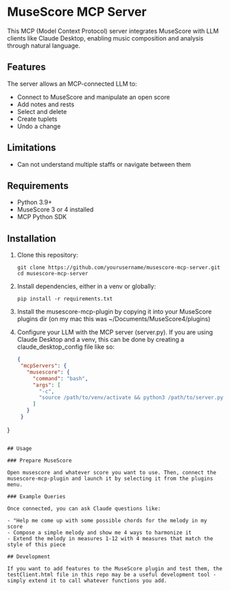 # MuseScore MCP Server

This MCP (Model Context Protocol) server integrates MuseScore with LLM clients like Claude Desktop, enabling music composition and analysis through natural language.

## Features

The server allows an MCP-connected LLM to:

- Connect to MuseScore and manipulate an open score
- Add notes and rests
- Select and delete
- Create tuplets
- Undo a change

## Limitations

- Can not understand multiple staffs or navigate between them

## Requirements

- Python 3.9+
- MuseScore 3 or 4 installed
- MCP Python SDK

## Installation

1. Clone this repository:
   ```
   git clone https://github.com/yourusername/musescore-mcp-server.git
   cd musescore-mcp-server
   ```

2. Install dependencies, either in a venv or globally:
   ```
   pip install -r requirements.txt
   ```

3. Install the musescore-mcp-plugin by copying it into your MuseScore plugins dir (on my mac this was ~/Documents/MuseScore4/plugins)

4. Configure your LLM with the MCP server (server.py). If you are using Claude Desktop and a venv, this can be done by creating a claude_desktop_config file like so:
   ```json
   {
    "mcpServers": {
      "musescore": {
        "command": "bash",
        "args": [
          "-c",
          "source /path/to/venv/activate && python3 /path/to/server.py"
        ]
      }
    }
  }

   ```
   
## Usage

### Prepare MuseScore

Open musescore and whatever score you want to use. Then, connect the musescore-mcp-plugin and launch it by selecting it from the plugins menu.

### Example Queries

Once connected, you can ask Claude questions like:

- "Help me come up with some possible chords for the melody in my score
- Compose a simple melody and show me 4 ways to harmonize it
- Extend the melody in measures 1-12 with 4 measures that match the style of this piece

## Development

If you want to add features to the MuseScore plugin and test them, the testClient.html file in this repo may be a useful development tool - simply extend it to call whatever functions you add. 
